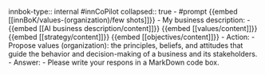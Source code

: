 innbok-type:: internal
#innCoPilot
collapsed:: true
	- #prompt {{embed [[innBoK/values-(organization)/few shots]]}}
		- My business description:
		- {{embed [[AI business description/content]]}} {{embed [[values/content]]}} {{embed [[strategy/content]]}} {{embed [[objectives/content]]}}
		- Action:
		- Propose values (organization): the principles, beliefs, and attitudes that guide the behavior and decision-making of a business and its stakeholders.
		- Answer:
		- Please write your respons in a MarkDown code box.




